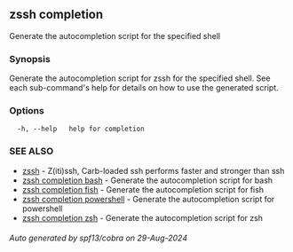 ## zssh completion

Generate the autocompletion script for the specified shell

### Synopsis

Generate the autocompletion script for zssh for the specified shell.
See each sub-command's help for details on how to use the generated script.


### Options

```
  -h, --help   help for completion
```

### SEE ALSO

* [zssh](../zssh.md)	 - Z(iti)ssh, Carb-loaded ssh performs faster and stronger than ssh
* [zssh completion bash](bash/bash.md)	 - Generate the autocompletion script for bash
* [zssh completion fish](fish/fish.md)	 - Generate the autocompletion script for fish
* [zssh completion powershell](powershell/powershell.md)	 - Generate the autocompletion script for powershell
* [zssh completion zsh](zsh/zsh.md)	 - Generate the autocompletion script for zsh

###### Auto generated by spf13/cobra on 29-Aug-2024
